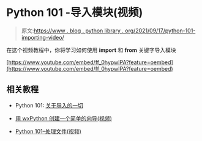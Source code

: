 # Python 101 -导入模块(视频)

> 原文:[https://www . blog . python library . org/2021/09/17/python-101-importing-video/](https://www.blog.pythonlibrary.org/2021/09/17/python-101-importing-video/)

在这个视频教程中，你将学习如何使用 **import** 和 **from** 关键字导入模块

[https://www.youtube.com/embed/ff_0hypwIPA?feature=oembed](https://www.youtube.com/embed/ff_0hypwIPA?feature=oembed)

## 相关教程

*   Python 101: [关于导入的一切](https://www.blog.pythonlibrary.org/2016/03/01/python-101-all-about-imports/)

*   [用 wxPython 创建一个简单的向导(视频)](https://www.blog.pythonlibrary.org/2021/09/10/creating-a-simple-wizard-with-wxpython-video/)

*   [Python 101–处理文件(视频)](https://www.blog.pythonlibrary.org/2021/09/03/python-101-working-with-files-video/)